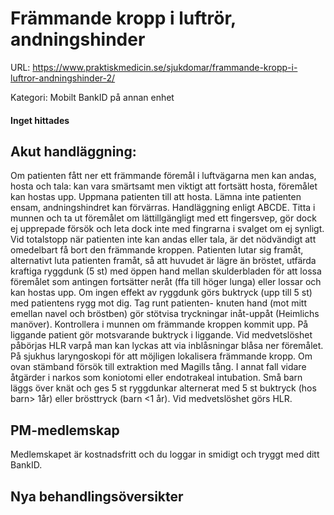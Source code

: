 # Främmande kropp i luftrör, andningshinder

URL: https://www.praktiskmedicin.se/sjukdomar/frammande-kropp-i-luftror-andningshinder-2/



Kategori: Mobilt BankID på annan enhet

#### Inget hittades

## Akut handläggning:

Om patienten fått ner ett främmande föremål i luftvägarna men kan andas, hosta och tala: kan vara smärtsamt men viktigt att fortsätt hosta, föremålet kan hostas upp. Uppmana patienten till att hosta. Lämna inte patienten ensam, andningshindret kan förvärras.
Handläggning enligt ABCDE. Titta i munnen och ta ut föremålet om lättillgängligt med ett fingersvep, gör dock ej upprepade försök och leta dock inte med fingrarna i svalget om ej synligt.
Vid totalstopp när patienten inte kan andas eller tala, är det nödvändigt att omedelbart få bort den främmande kroppen. Patienten lutar sig framåt, alternativt luta patienten framåt, så att huvudet är lägre än bröstet, utfärda kraftiga ryggdunk (5 st) med öppen hand mellan skulderbladen för att lossa föremålet som antingen fortsätter neråt (ffa till höger lunga) eller lossar och kan hostas upp. Om ingen effekt av ryggdunk görs buktryck (upp till 5 st) med patientens rygg mot dig. Tag runt patienten- knuten hand (mot mitt emellan navel och bröstben) gör stötvisa tryckningar inåt-uppåt (Heimlichs manöver). Kontrollera i munnen om främmande kroppen kommit upp.
På liggande patient gör motsvarande buktryck i liggande.
Vid medvetslöshet påbörjas HLR varpå man kan lyckas att via inblåsningar blåsa ner föremålet. På sjukhus laryngoskopi för att möjligen lokalisera främmande kropp. Om ovan stämband försök till extraktion med Magills tång. I annat fall vidare åtgärder i narkos som koniotomi eller endotrakeal intubation.
Små barn läggs över knät och ges 5 st ryggdunkar alternerat med 5 st buktryck (hos barn> 1år) eller brösttryck (barn <1 år). Vid medvetslöshet görs HLR.

## PM-medlemskap

Medlemskapet är kostnadsfritt och du loggar in smidigt och tryggt med ditt BankID.

## Nya behandlingsöversikter

